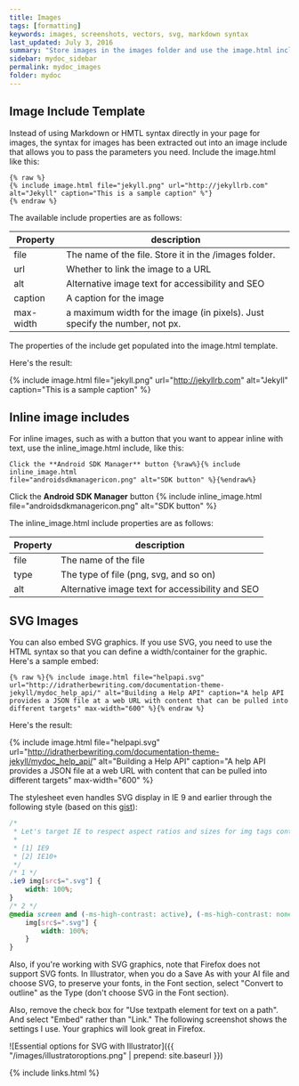 ```yaml
---
title: Images
tags: [formatting]
keywords: images, screenshots, vectors, svg, markdown syntax
last_updated: July 3, 2016
summary: "Store images in the images folder and use the image.html include to insert images. This include has several options, including figcaptions, that extract the content from the formatting."
sidebar: mydoc_sidebar
permalink: mydoc_images
folder: mydoc
---
```


## Image Include Template

Instead of using Markdown or HMTL syntax directly in your page for images, the syntax for images has been extracted out into an image include that allows you to pass the parameters you need. Include the image.html like this:

```liquid
{% raw %}
{% include image.html file="jekyll.png" url="http://jekyllrb.com" alt="Jekyll" caption="This is a sample caption" %"}
{% endraw %}
```

The available include properties are as follows:

| Property | description |
|-------|--------|
| file | The name of the file. Store it in the /images folder. |
| url | Whether to link the image to a URL |
| alt | Alternative image text for accessibility and SEO |
| caption | A caption for the image |
| max-width | a maximum width for the image (in pixels). Just specify the number, not px.|

The properties of the include get populated into the image.html template.

Here's the result:

{% include image.html file="jekyll.png" url="http://jekyllrb.com" alt="Jekyll" caption="This is a sample caption" %}

## Inline image includes

For inline images, such as with a button that you want to appear inline with text, use the inline_image.html include, like this:

```liquid
Click the **Android SDK Manager** button {%raw%}{% include inline_image.html
file="androidsdkmanagericon.png" alt="SDK button" %}{%endraw%}
```

Click the **Android SDK Manager** button {% include inline_image.html file="androidsdkmanagericon.png" alt="SDK button" %}

The inline_image.html include properties are as follows:

| Property | description |
|-------|--------|
| file | The name of the file |
| type | The type of file (png, svg, and so on) |
| alt | Alternative image text for accessibility and SEO |

## SVG Images

You can also embed SVG graphics. If you use SVG, you need to use the HTML syntax so that you can define a width/container for the graphic. Here's a sample embed:

```liquid
{% raw %}{% include image.html file="helpapi.svg" url="http://idratherbewriting.com/documentation-theme-jekyll/mydoc_help_api/" alt="Building a Help API" caption="A help API provides a JSON file at a web URL with content that can be pulled into different targets" max-width="600" %}{% endraw %}
```

Here's the result:


{% include image.html file="helpapi.svg" url="http://idratherbewriting.com/documentation-theme-jekyll/mydoc_help_api/" alt="Building a Help API" caption="A help API provides a JSON file at a web URL with content that can be pulled into different targets" max-width="600" %}

The stylesheet even handles SVG display in IE 9 and earlier through the following style (based on this [gist](https://gist.github.com/larrybotha/7881691)):

```css
/*
 * Let's target IE to respect aspect ratios and sizes for img tags containing SVG files
 *
 * [1] IE9
 * [2] IE10+
 */
/* 1 */
.ie9 img[src$=".svg"] {
    width: 100%;
}
/* 2 */
@media screen and (-ms-high-contrast: active), (-ms-high-contrast: none) {
    img[src$=".svg"] {
        width: 100%;
    }
}
```

Also, if you're working with SVG graphics, note that Firefox does not support SVG fonts. In Illustrator, when you do a Save As with your AI file and choose SVG, to preserve your fonts, in the Font section, select "Convert to outline" as the Type (don't choose SVG in the Font section).

Also, remove the check box for "Use textpath element for text on a path". And select "Embed" rather than "Link." The following screenshot shows the settings I use. Your graphics will look great in Firefox.

![Essential options for SVG with Illustrator]({{ "/images/illustratoroptions.png" | prepend: site.baseurl }})

{% include links.html %}

